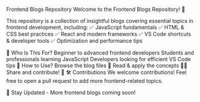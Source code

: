 Frontend Blogs Repository
Welcome to the Frontend Blogs Repository! 🎉

This repository is a collection of insightful blogs covering essential topics in frontend development, including:
✅ JavaScript fundamentals
✅ HTML & CSS best practices
✅ React and modern frameworks
✅ VS Code shortcuts & developer tools
✅ Optimization and performance tips

🚀 Who Is This For?
Beginner to advanced frontend developers
Students and professionals learning JavaScript
Developers looking for efficient VS Code tips
📖 How to Use?
Browse the blog files 📂
Read & apply the concepts 🧑‍💻
Share and contribute! 🚀
🛠 Contributions
We welcome contributions! Feel free to open a pull request to add more frontend-related topics.

🔗 Stay Updated - More frontend blogs coming soon!
